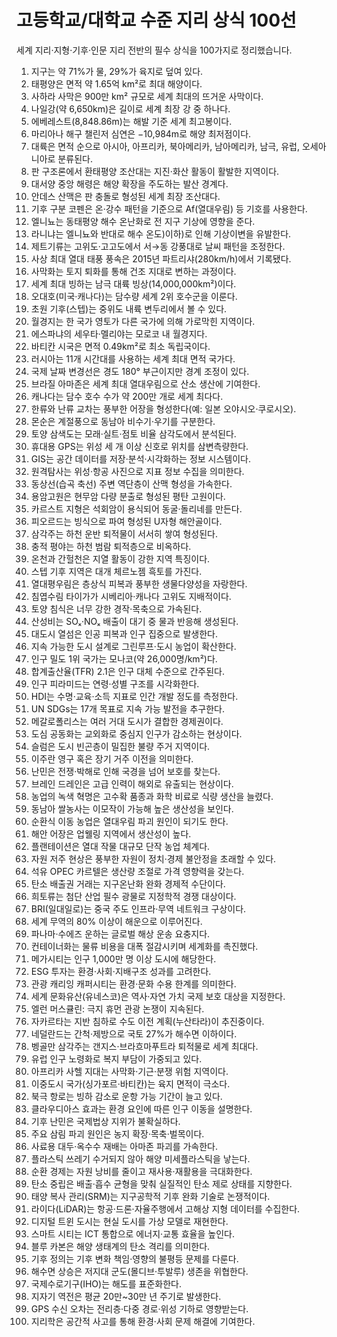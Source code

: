 # 고등학교/대학교 수준 지리 상식 100선

세계 지리·지형·기후·인문 지리 전반의 필수 상식을 100가지로 정리했습니다.

1. 지구는 약 71%가 물, 29%가 육지로 덮여 있다.  
2. 태평양은 면적 약 1.65억 km²로 최대 해양이다.  
3. 사하라 사막은 900만 km² 규모로 세계 최대의 뜨거운 사막이다.  
4. 나일강(약 6,650km)은 길이로 세계 최장 강 중 하나다.  
5. 에베레스트(8,848.86m)는 해발 기준 세계 최고봉이다.  
6. 마리아나 해구 챌린저 심연은 −10,984m로 해양 최저점이다.  
7. 대륙은 면적 순으로 아시아, 아프리카, 북아메리카, 남아메리카, 남극, 유럽, 오세아니아로 분류된다.  
8. 판 구조론에서 환태평양 조산대는 지진·화산 활동이 활발한 지역이다.  
9. 대서양 중앙 해령은 해양 확장을 주도하는 발산 경계다.  
10. 안데스 산맥은 판 충돌로 형성된 세계 최장 조산대다.  
11. 기후 구분 코펜은 온·강수 패턴을 기준으로 Af(열대우림) 등 기호를 사용한다.  
12. 엘니뇨는 동태평양 해수 온난화로 전 지구 기상에 영향을 준다.  
13. 라니냐는 엘니뇨와 반대로 해수 온도)이하)로 인해 기상이변을 유발한다.  
14. 제트기류는 고위도·고고도에서 서→동 강풍대로 날씨 패턴을 조정한다.  
15. 사상 최대 열대 태풍 풍속은 2015년 파트리샤(280km/h)에서 기록됐다.  
16. 사막화는 토지 퇴화를 통해 건조 지대로 변하는 과정이다.  
17. 세계 최대 빙하는 남극 대륙 빙상(14,000,000km²)이다.  
18. 오대호(미국·캐나다)는 담수량 세계 2위 호수군을 이룬다.  
19. 초원 기후(스텝)는 중위도 내륙 변두리에서 볼 수 있다.  
20. 월경지는 한 국가 영토가 다른 국가에 의해 가로막힌 지역이다.  
21. 에스파냐의 세우타·멜리야는 모로코 내 월경지다.  
22. 바티칸 시국은 면적 0.49km²로 최소 독립국이다.  
23. 러시아는 11개 시간대를 사용하는 세계 최대 면적 국가다.  
24. 국제 날짜 변경선은 경도 180° 부근이지만 경계 조정이 있다.  
25. 브라질 아마존은 세계 최대 열대우림으로 산소 생산에 기여한다.  
26. 캐나다는 담수 호수 수가 약 200만 개로 세계 최다다.  
27. 한류와 난류 교차는 풍부한 어장을 형성한다(예: 일본 오야시오·쿠로시오).  
28. 몬순은 계절풍으로 동남아 비수기·우기를 구분한다.  
29. 토양 삼색도는 모래·실트·점토 비율 삼각도에서 분석된다.  
30. 휴대용 GPS는 위성 세 개 이상 신호로 위치를 삼변측량한다.  
31. GIS는 공간 데이터를 저장·분석·시각화하는 정보 시스템이다.  
32. 원격탐사는 위성·항공 사진으로 지표 정보 수집을 의미한다.  
33. 동상선(습곡 축선) 주변 역단층이 산맥 형성을 가속한다.  
34. 용암고원은 현무암 다량 분출로 형성된 평탄 고원이다.  
35. 카르스트 지형은 석회암이 용식되어 동굴·돌리네를 만든다.  
36. 피오르드는 빙식으로 파여 형성된 U자형 해안골이다.  
37. 삼각주는 하천 운반 퇴적물이 서서히 쌓여 형성된다.  
38. 충적 평야는 하천 범람 퇴적층으로 비옥하다.  
39. 온천과 간헐천은 지열 활동이 강한 지역 특징이다.  
40. 스텝 기후 지역은 대개 체르노젬 흑토를 가진다.  
41. 열대평우림은 층상식 피복과 풍부한 생물다양성을 자랑한다.  
42. 침엽수림 타이가가 시베리아·캐나다 고위도 지배적이다.  
43. 토양 침식은 너무 강한 경작·목축으로 가속된다.  
44. 산성비는 SOₓ·NOₓ 배출이 대기 중 물과 반응해 생성된다.  
45. 대도시 열섬은 인공 피복과 인구 집중으로 발생한다.  
46. 지속 가능한 도시 설계로 그린루프·도시 농업이 확산한다.  
47. 인구 밀도 1위 국가는 모나코(약 26,000명/km²)다.  
48. 합계출산율(TFR) 2.1은 인구 대체 수준으로 간주된다.  
49. 인구 피라미드는 연령·성별 구조를 시각화한다.  
50. HDI는 수명·교육·소득 지표로 인간 개발 정도를 측정한다.  
51. UN SDGs는 17개 목표로 지속 가능 발전을 추구한다.  
52. 메갈로폴리스는 여러 거대 도시가 결합한 경제권이다.  
53. 도심 공동화는 교외화로 중심지 인구가 감소하는 현상이다.  
54. 슬럼은 도시 빈곤층이 밀집한 불량 주거 지역이다.  
55. 이주란 영구 혹은 장기 거주 이전을 의미한다.  
56. 난민은 전쟁·박해로 인해 국경을 넘어 보호를 찾는다.  
57. 브레인 드레인은 고급 인력이 해외로 유출되는 현상이다.  
58. 농업의 녹색 혁명은 고수확 품종과 화학 비료로 식량 생산을 늘렸다.  
59. 동남아 쌀농사는 이모작이 가능해 높은 생산성을 보인다.  
60. 순환식 이동 농업은 열대우림 파괴 원인이 되기도 한다.  
61. 해안 어장은 업웰링 지역에서 생산성이 높다.  
62. 플랜테이션은 열대 작물 대규모 단작 농업 체계다.  
63. 자원 저주 현상은 풍부한 자원이 정치·경제 불안정을 초래할 수 있다.  
64. 석유 OPEC 카르텔은 생산량 조절로 가격 영향력을 갖는다.  
65. 탄소 배출권 거래는 지구온난화 완화 경제적 수단이다.  
66. 희토류는 첨단 산업 필수 광물로 지정학적 경쟁 대상이다.  
67. BRI(일대일로)는 중국 주도 인프라·무역 네트워크 구상이다.  
68. 세계 무역의 80% 이상이 해운으로 이루어진다.  
69. 파나마·수에즈 운하는 글로벌 해상 운송 요충지다.  
70. 컨테이너화는 물류 비용을 대폭 절감시키며 세계화를 촉진했다.  
71. 메가시티는 인구 1,000만 명 이상 도시에 해당한다.  
72. ESG 투자는 환경·사회·지배구조 성과를 고려한다.  
73. 관광 캐리잉 캐퍼시티는 환경·문화 수용 한계를 의미한다.  
74. 세계 문화유산(유네스코)은 역사·자연 가치 국제 보호 대상을 지정한다.  
75. 엘런 머스큘린: 극지 휴먼 관광 논쟁이 지속된다.  
76. 자카르타는 지반 침하로 수도 이전 계획(누산타라)이 추진중이다.  
77. 네덜란드는 간척·제방으로 국토 27%가 해수면 이하이다.  
78. 벵골만 삼각주는 갠지스·브라흐마푸트라 퇴적물로 세계 최대다.  
79. 유럽 인구 노령화로 복지 부담이 가중되고 있다.  
80. 아프리카 사헬 지대는 사막화·기근·분쟁 위험 지역이다.  
81. 이중도시 국가(싱가포르·바티칸)는 육지 면적이 극소다.  
82. 북극 항로는 빙하 감소로 운항 가능 기간이 늘고 있다.  
83. 클라우디아스 효과는 환경 요인에 따른 인구 이동을 설명한다.  
84. 기후 난민은 국제법상 지위가 불확실하다.  
85. 주요 삼림 파괴 원인은 농지 확장·목축·벌목이다.  
86. 사료용 대두·옥수수 재배는 아마존 파괴를 가속한다.  
87. 플라스틱 쓰레기 수거되지 않아 해양 미세플라스틱을 낳는다.  
88. 순환 경제는 자원 낭비를 줄이고 재사용·재활용을 극대화한다.  
89. 탄소 중립은 배출·흡수 균형을 맞춰 실질적인 탄소 제로 상태를 지향한다.  
90. 태양 복사 관리(SRM)는 지구공학적 기후 완화 기술로 논쟁적이다.  
91. 라이다(LiDAR)는 항공·드론·자율주행에서 고해상 지형 데이터를 수집한다.  
92. 디지털 트윈 도시는 현실 도시를 가상 모델로 재현한다.  
93. 스마트 시티는 ICT 통합으로 에너지·교통 효율을 높인다.  
94. 블루 카본은 해양 생태계의 탄소 격리를 의미한다.  
95. 기후 정의는 기후 변화 책임·영향의 불평등 문제를 다룬다.  
96. 해수면 상승은 저지대 군도(몰디브·투발루) 생존을 위협한다.  
97. 국제수로기구(IHO)는 해도를 표준화한다.  
98. 지자기 역전은 평균 20만~30만 년 주기로 발생한다.  
99. GPS 수신 오차는 전리층·다중 경로·위성 기하로 영향받는다.  
100. 지리학은 공간적 사고를 통해 환경·사회 문제 해결에 기여한다.  
